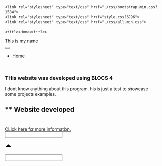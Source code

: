 <!doctype html>
<html>
<head>
    <meta charset="utf-8">
    <meta name="keywords" content="">
    <meta name="description" content="">
    <meta name="viewport" content="width=device-width, initial-scale=1.0, viewport-fit=cover">
	<meta name="robots" content="index, follow" />
    <link rel="shortcut icon" type="image/png" href="favicon.png">
    
	<link rel="stylesheet" type="text/css" href="./css/bootstrap.min.css?1584">
	<link rel="stylesheet" type="text/css" href="style.css?6796">
	<link rel="stylesheet" type="text/css" href="./css/all.min.css">
	
    <title>Home</title>


    
<!-- Analytics -->
 
<!-- Analytics END -->
    
</head>
<body>

<!-- Preloader -->
<div id="page-loading-blocs-notifaction" class="page-preloader"></div>
<!-- Preloader END -->


<!-- Main container -->
<div class="page-container">
    
<!-- bloc-1 -->
<div class="bloc l-bloc" id="bloc-1">
	<div class="container bloc-sm">
		<div class="row">
			<div class="col">
				<nav class="navbar navbar-light row navbar-expand-md flex-column" role="navigation">
					<a class="navbar-brand mx-auto" href="index.html">This is my name<br></a>
					<button id="nav-toggle" type="button" class="ui-navbar-toggler navbar-toggler border-0 p-0" data-toggle="collapse" data-target=".navbar-8218" aria-expanded="false" aria-label="Toggle navigation">
						<span class="navbar-toggler-icon"></span>
					</button>
					<div class="collapse navbar-collapse navbar-8218">
						<ul class="site-navigation nav navbar-nav mx-auto justify-content-center">
							<li class="nav-item">
								<a href="index.html" class="nav-link">Home</a>
							</li>
						</ul>
					</div>
					<div class="navbar-content-area d-block col-md-3 col-lg-2 col-12">
						<div class="row">
							<div class="align-self-center col-4 text-left">
								<a href="https://blocsapp.com/"><span class="fab fa-facebook-f icon-md"></span></a>
							</div>
							<div class="align-self-center col-4 text-center">
								<a href="https://blocsapp.com/"><span class="fab fa-twitter float-md-none icon-md"></span></a>
							</div>
							<div class="align-self-center col-4 text-right">
								<a href="https://blocsapp.com/"><span class="fab fa-instagram float-lg-none icon-md"></span></a>
							</div>
						</div>
					</div>
				</nav>
			</div>
		</div>
	</div>
</div>
<!-- bloc-1 END -->

<!-- bloc-2 -->
<div class="bloc l-bloc" id="bloc-2">
	<div class="container bloc-lg">
		<div class="row">
			<div class="col-12">
			</div>
		</div>
	</div>
</div>
<!-- bloc-2 END -->

<!-- bloc-3 -->
<div class="bloc l-bloc" id="bloc-3">
	<div class="container bloc-lg">
		<div class="row">
			<div class="col">
				<img src="img/lazyload-ph.png" data-src="img/happy-independence-day-india-gif-52650-208790.gif" class="img-fluid rounded-circle mx-auto d-block img-style lazyload" alt="happy independence-day-india-gif-52650-208790" />
			</div>
			<div class="col">
				<div>
					<h3 class="mg-md">
						<span class="fa fa-star"></span>THis website was developed using BLOCS 4
					</h3>
					<p>
						I dont know anything about this program. his is just a test to showcase some projects examples.
					</p>
				</div>
				<h2 class="mg-md">
					** Website developed<br><br>
				</h2><a href="index.html" class="a-btn a-block">CLick here for more information.</a>
			</div>
		</div>
	</div>
</div>
<!-- bloc-3 END -->

<!-- bloc-3 -->
<div class="bloc l-bloc" id="bloc-3">
	<div class="container bloc-lg">
		<div class="row">
			<div class="col-sm-10 offset-sm-1 col-md-8 offset-md-2 col-lg-6 offset-lg-3">
				<div class="form-group">
					<input class="form-control" />
				</div>
			</div>
		</div>
	</div>
</div>
<!-- bloc-3 END -->

<!-- ScrollToTop Button -->
<a class="bloc-button btn btn-d scrollToTop" onclick="scrollToTarget('1',this)"><svg xmlns="http://www.w3.org/2000/svg" width="22" height="22" viewBox="0 0 32 32"><path class="scroll-to-top-btn-icon" d="M30,22.656l-14-13-14,13"/></svg></a>
<!-- ScrollToTop Button END-->


<!-- bloc-4 -->
<div class="bloc l-bloc " id="bloc-4">
	<div class="container bloc-lg">
		<div class="row">
			<div class="col">
				<div class="form-group">
					<input class="form-control" />
				</div>
			</div>
		</div>
	</div>
</div>
<!-- bloc-4 END -->

</div>
<!-- Main container END -->
    


<!-- Additional JS -->
<script src="./js/jquery-3.5.1.min.js?1393"></script>
<script src="./js/bootstrap.bundle.min.js?1048"></script>
<script src="./js/blocs.min.js?2980"></script>
<script src="./js/lazysizes.min.js" defer></script><!-- Additional JS END -->


</body>
</html>
